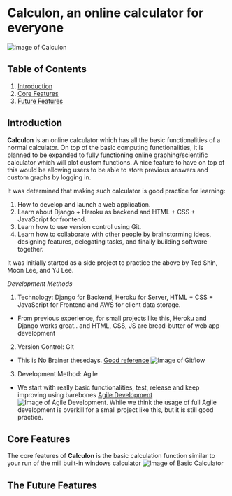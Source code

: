 # Calculon, an online calculator for everyone

![Image of Calculon](https://vignette.wikia.nocookie.net/en.futurama/images/b/b3/Calculon-2.JPG/revision/latest?cb=20090604015557)


## Table of Contents
1. [Introduction](#introduction) 
2. [Core Features](#core-features) 
3. [Future Features](#the-future-features)

## Introduction

**Calculon** is an online calculator which has all the basic functionalities of a normal calculator. 
On top of the basic computing functionalities, it is planned to be expanded to fully functioning online graphing/scientific calculator which will plot custom functions. A nice feature to have on top of this would be allowing users to be able to store previous answers and custom graphs by logging in.

It was determined that making such calculator is good practice for learning:
1. How to develop and launch a web application. 
2. Learn about Django + Heroku as backend and HTML + CSS + JavaScript for frontend. 
3. Learn how to use version control using Git.
4. Learn how to collaborate with other people by brainstorming ideas, designing features, delegating tasks, and finally building software together.

It was initially started as a side project to practice the above by Ted Shin, Moon Lee, and YJ Lee.

*Development Methods*
1. Technology: Django for Backend, Heroku for Server, HTML + CSS + JavaScript for Frontend and AWS for client data storage.
* From previous experience, for small projects like this, Heroku and Django works great..  and HTML, CSS, JS are bread-butter of web app development

2. Version Control: Git
* This is No Brainer thesedays. [Good reference](https://buddy.works/blog/5-types-of-git-workflows)
![Image of Gitflow](https://buddy.works/blog/images/gitflow.png)

3. Development Method: Agile 
* We start with really basic functionalities, test, release and keep improving using barebones [Agile Development](https://en.wikipedia.org/wiki/Agile_software_development)
![Image of Agile Development](https://i0.wp.com/number8.com/wp-content/uploads/2017/08/wide-agile-lifecycle.png?fit=1000%2C450&ssl=1). While we think the usage of full Agile development is overkill for a small project like this, but it is still good practice.


## Core Features

The core features of **Calculon** is the basic calculation function similar to your run of the mill built-in windows calculator
![Image of Basic Calculator](http://cdn.makeuseof.com/wp-content/uploads/2016/01/calc.exe_.jpg?26523c)


## The Future Features

